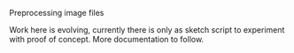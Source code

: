 Preprocessing image files

Work here is evolving, currently there is only
as sketch script to experiment with proof of
concept.  More documentation to follow.